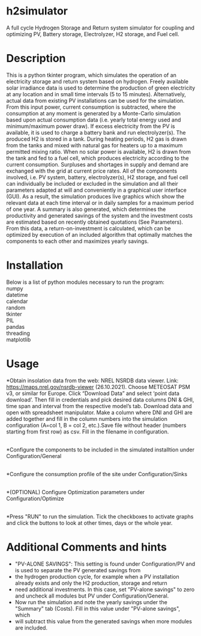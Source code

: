 # h2simulator
A full cycle Hydrogen Storage and Return system simulator for coupling and optimizing PV, Battery storage, Electrolyzer, H2 storage, and Fuel cell.


# Description
This is a python tkinter program, which simulates the operation of an electricity storage and return system based on hydrogen. Freely available solar irradiance data is used to determine the production of green electricity at any location and in small time intervals (5 to 15 minutes). Alternatively, actual data from existing PV installations can be used for the simulation. From this input power, current consumption is subtracted, where the consumption at any moment is generated by a Monte-Carlo simulation based upon actual consumption data (i.e. yearly total energy used and minimum/maximum power draw). If excess electricity from the PV is available, it is used to charge a battery bank and run electrolyzer(s). The produced H2 is stored in a tank. During heating periods, H2 gas is drawn from the tanks and mixed with natural gas for heaters up to a maximum permitted mixing ratio.
When no solar power is available, H2 is drawn from the tank and fed to a fuel cell, which produces electricity according to the current consumption. Surpluses and shortages in supply and demand are exchanged with the grid at current price rates.
All of the components involved, i.e. PV system, battery, electrolyzer(s), H2 storage, and fuel cell can individually be included or excluded in the simulation and all their parameters adapted at will and conveniently in a graphical user interface (GUI). As a result, the simulation produces live graphics which show the relevant data at each time interval or in daily samples for a maximum period of one year. A summary is also generated, which determines the productivity and generated savings of the system and the investment costs are estimated based on recently obtained quotations (See Parameters). From this data, a return-on-investment is calculated, which can be optimized by execution of an included algorithm that optimally matches the components to each other and maximizes yearly savings.

# Installation
Below is a list of python modules necessary to run the program:<br>
numpy <br>
datetime<br>
calendar<br>
random<br>
tkinter<br>
PIL<br>
pandas<br>
threading<br>
matplotlib<br>

# Usage
*Obtain insolation data from the web: 
  NREL NSRDB data viewer. Link: https://maps.nrel.gov/nsrdb-viewer (26.10.2021). Choose METEOSAT PSM v3, or similar for Europe. Click “Download Data” and select ‘point data download’. Then fill in credentials and pick desired data columns DNI & GHI, time span and interval from the respective model’s tab. Download data and open with spreadsheet manipulator. Make a column where DNI and GHI are added together and fill in the column numbers into the simulation configuration (A=col 1, B = col 2, etc.).Save file without header (numbers starting from first row) as csv. Fill in the filename in configuration.<br><br>

*Configure the components to be included in the simulated installtion under Configuration/General<br><br>

*Configure the consumption profile of the site under Configuration/Sinks<br><br>

*(OPTIONAL) Configure Optimization parameters under Configuration/Optimize<br><br>

*Press "RUN" to run the simulation. Tick the checkboxes to activate graphs and click the buttons to look at other times, days or the whole year.


# Additional Comments and hints
* "PV-ALONE SAVINGS": This setting is found under Configuration/PV and is used to separate the PV generated savings from
* the hydrogen production cycle, for example when a PV installation already exists and only the H2 production, storage and return 
* need additional investments. In this case, set "PV-alone savings" to zero and uncheck all modules but PV under Configuration/General.
* Now run the simulation and note the yearly savings under the "Summary" tab (Costs). Fill in this value under "PV-alone savings", which
* will subtract this value from the generated savings when more modules are included.
